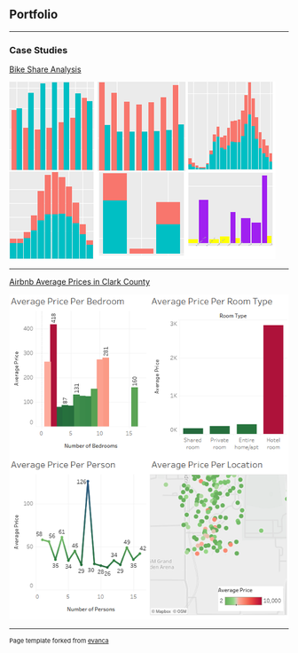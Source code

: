 ## Portfolio

---

### Case Studies

[Bike Share Analysis](https://github.com/alykea/Bike_Share_Analysis)
<p>
<img src="images/bike_share_analysis_thumbnail.png?raw=true"/>

---

[Airbnb Average Prices in Clark County](https://github.com/alykea/Airbnb_Clark_County)
<p>
<img src="https://github.com/alykea/alykea.github.io/blob/master/images/cover.png?raw=true"/>


---
<p style="font-size:11px">Page template forked from <a href="https://github.com/evanca/quick-portfolio">evanca</a></p>
<!-- Remove above link if you don't want to attibute -->
